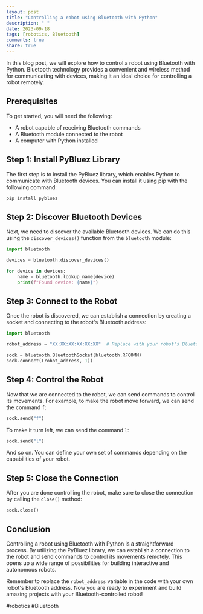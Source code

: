 ```yaml
---
layout: post
title: "Controlling a robot using Bluetooth with Python"
description: " "
date: 2023-09-18
tags: [robotics, Bluetooth]
comments: true
share: true
---
```


In this blog post, we will explore how to control a robot using Bluetooth with Python. Bluetooth technology provides a convenient and wireless method for communicating with devices, making it an ideal choice for controlling a robot remotely.

## Prerequisites
To get started, you will need the following:
- A robot capable of receiving Bluetooth commands
- A Bluetooth module connected to the robot
- A computer with Python installed

## Step 1: Install PyBluez Library
The first step is to install the PyBluez library, which enables Python to communicate with Bluetooth devices. You can install it using pip with the following command:

```python
pip install pybluez
```

## Step 2: Discover Bluetooth Devices
Next, we need to discover the available Bluetooth devices. We can do this using the `discover_devices()` function from the `bluetooth` module:

```python
import bluetooth

devices = bluetooth.discover_devices()

for device in devices:
    name = bluetooth.lookup_name(device)
    print(f"Found device: {name}")
```

## Step 3: Connect to the Robot
Once the robot is discovered, we can establish a connection by creating a socket and connecting to the robot's Bluetooth address:

```python
import bluetooth

robot_address = "XX:XX:XX:XX:XX:XX"  # Replace with your robot's Bluetooth address

sock = bluetooth.BluetoothSocket(bluetooth.RFCOMM)
sock.connect((robot_address, 1))
```

## Step 4: Control the Robot
Now that we are connected to the robot, we can send commands to control its movements. For example, to make the robot move forward, we can send the command `f`:

```python
sock.send("f")
```

To make it turn left, we can send the command `l`:

```python
sock.send("l")
```

And so on. You can define your own set of commands depending on the capabilities of your robot.

## Step 5: Close the Connection
After you are done controlling the robot, make sure to close the connection by calling the `close()` method:

```python
sock.close()
```

## Conclusion
Controlling a robot using Bluetooth with Python is a straightforward process. By utilizing the PyBluez library, we can establish a connection to the robot and send commands to control its movements remotely. This opens up a wide range of possibilities for building interactive and autonomous robots.

Remember to replace the `robot_address` variable in the code with your own robot's Bluetooth address. Now you are ready to experiment and build amazing projects with your Bluetooth-controlled robot!

#robotics #Bluetooth